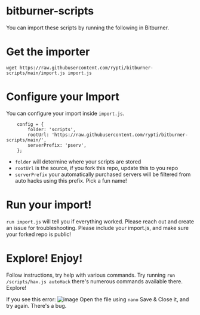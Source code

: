 # bitburner-scripts


You can import these scripts by running the following in Bitburner.

# Get the importer
`wget https://raw.githubusercontent.com/rypti/bitburner-scripts/main/import.js import.js`
# Configure your Import
You can configure your import inside `import.js`.
```
    config = {
        folder: 'scripts',
        rootUrl: 'https://raw.githubusercontent.com/rypti/bitburner-scripts/main/',
        serverPrefix: 'pserv',
    };
```

- `folder` will determine where your scripts are stored
- `rootUrl` is the source, if you fork this repo, update this to you repo
- `serverPrefix` your automatically purchased servers will be filtered from auto hacks using this prefix. Pick a fun name!

# Run your import!
`run import.js` will tell you if everything worked. Please reach out and create an issue for troubleshooting. Please include your import.js, and make sure your forked repo is public!

# Explore! Enjoy!
Follow instructions, try help with various commands.
Try running `run /scripts/hax.js autoHack` there's numerous commands available there. Explore!

If you see this error:
![image](https://user-images.githubusercontent.com/8124558/101851194-1b246500-3b29-11eb-9986-7b626bdea51d.png)
Open the file using `nano` Save & Close it, and try again. There's a bug.
